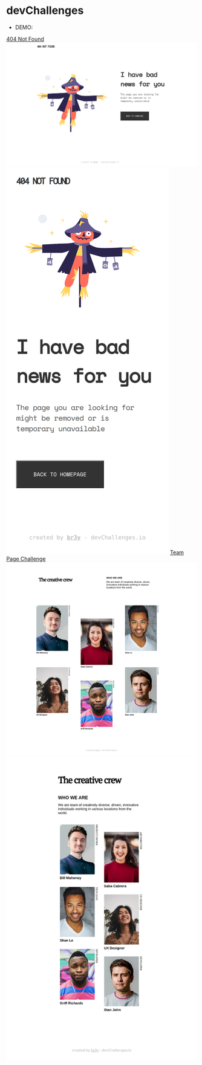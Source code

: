 # devChallenges

- DEMO:

<a href="https://404-not-found-dusky.vercel.app/">404 Not Found</a>
![screenshot](./img/404-wr.png)
<img src="./img/404-mr.png" /> 
<a href="https://my-team-page-chi.vercel.app/">Team Page Challenge</a>
<img src="./img/mtp-wr.png" />
<img src="./img/mtp-mr.png" />